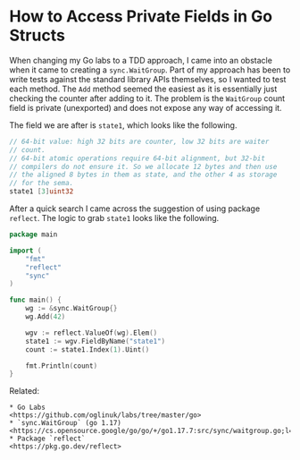 # How to Access Private Fields in Go Structs

When changing my Go labs to a TDD approach, I came into an obstacle when
it came to creating a `sync.WaitGroup`. Part of my approach has been to
write tests against the standard library APIs themselves, so I wanted to
test each method. The `Add` method seemed the easiest as it is
essentially just checking the counter after adding to it. The problem is
the `WaitGroup` count field is private (unexported) and does not expose
any way of accessing it.

The field we are after is `state1`, which looks like the following.

```Go
// 64-bit value: high 32 bits are counter, low 32 bits are waiter
// count.
// 64-bit atomic operations require 64-bit alignment, but 32-bit
// compilers do not ensure it. So we allocate 12 bytes and then use
// the aligned 8 bytes in them as state, and the other 4 as storage
// for the sema.
state1 [3]uint32
```

After a quick search I came across the suggestion of using package
`reflect`. The logic to grab `state1` looks like the following.

```Go
package main

import (
	"fmt"
	"reflect"
	"sync"
)

func main() {
	wg := &sync.WaitGroup{}
	wg.Add(42)

	wgv := reflect.ValueOf(wg).Elem()
	state1 := wgv.FieldByName("state1")
	count := state1.Index(1).Uint()

	fmt.Println(count)
}
```

Related:

	* Go Labs
	<https://github.com/oglinuk/labs/tree/master/go>
	* `sync.WaitGroup` (go 1.17)
	<https://cs.opensource.google/go/go/+/go1.17.7:src/sync/waitgroup.go;l=20>
	* Package `reflect`
	<https://pkg.go.dev/reflect>
